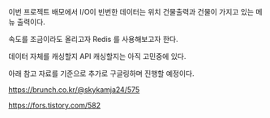 이번 프로젝트 배모에서 I/O이 빈번한 데이터는 위치 건물출력과 건물이 가지고 있는 메뉴 출력이다.

속도를 조금이라도 올리고자 Redis 를 사용해보고자 한다.



데이터 자체를 캐싱할지 API 캐싱할지는 아직 고민중에 있다.

아래 참고 자료를 기준으로 추가로 구글링하며 진행할 예정이다. 



https://brunch.co.kr/@skykamja24/575

https://fors.tistory.com/582